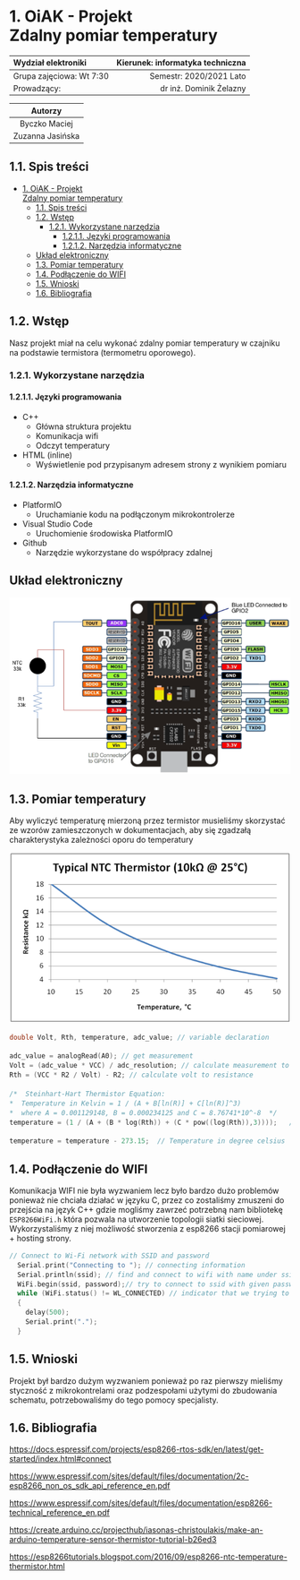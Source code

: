 # 1. OiAK - Projekt </br> Zdalny pomiar temperatury

| Wydział elektroniki      | Kierunek: informatyka techniczna |
| :----------------------- | -------------------------------: |
| Grupa zajęciowa: Wt 7:30 |          Semestr: 2020/2021 Lato |
| Prowadzący:              |          dr inż. Dominik Żelazny |

|     Autorzy      |
| :--------------: |
|  Byczko Maciej   |
| Zuzanna Jasińska |

## 1.1. Spis treści

- [1. OiAK - Projekt </br> Zdalny pomiar temperatury](#1-oiak---projekt-br-zdalny-pomiar-temperatury)
  - [1.1. Spis treści](#11-spis-treści)
  - [1.2. Wstęp](#12-wstęp)
    - [1.2.1. Wykorzystane narzędzia](#121-wykorzystane-narzędzia)
      - [1.2.1.1. Języki programowania](#1211-języki-programowania)
      - [1.2.1.2. Narzędzia informatyczne](#1212-narzędzia-informatyczne)
  - [Układ elektroniczny](#układ-elektroniczny)
  - [1.3. Pomiar temperatury](#13-pomiar-temperatury)
  - [1.4. Podłączenie do WIFI](#14-podłączenie-do-wifi)
  - [1.5. Wnioski](#15-wnioski)
  - [1.6. Bibliografia](#16-bibliografia)

## 1.2. Wstęp

Nasz projekt miał na celu wykonać zdalny pomiar temperatury w czajniku na podstawie termistora (termometru oporowego).

### 1.2.1. Wykorzystane narzędzia

#### 1.2.1.1. Języki programowania

- C++
  - Główna struktura projektu
  - Komunikacja wifi
  - Odczyt temperatury
- HTML (inline)
  - Wyświetlenie pod przypisanym adresem strony z wynikiem pomiaru

#### 1.2.1.2. Narzędzia informatyczne

- PlatformIO
  - Uruchamianie kodu na podłączonym mikrokontrolerze
- Visual Studio Code
  - Uruchomienie środowiska PlatformIO
- Github
  - Narzędzie wykorzystane do współpracy zdalnej

## Układ elektroniczny

![schemat](./img/schemee-picture.png)
## 1.3. Pomiar temperatury

Aby wyliczyć temperaturę mierzoną przez termistor musieliśmy skorzystać ze wzorów zamieszczonych w dokumentacjach, aby się zgadzałą charakterystyka zależności oporu do temperatury

![wykres zależności](./img/NTC10k.png)

```cpp
double Volt, Rth, temperature, adc_value; // variable declaration

adc_value = analogRead(A0); // get measurement
Volt = (adc_value * VCC) / adc_resolution; // calculate measurement to volt
Rth = (VCC * R2 / Volt) - R2; // calculate volt to resistance

/*  Steinhart-Hart Thermistor Equation:
*  Temperature in Kelvin = 1 / (A + B[ln(R)] + C[ln(R)]^3)
*  where A = 0.001129148, B = 0.000234125 and C = 8.76741*10^-8  */
temperature = (1 / (A + (B * log(Rth)) + (C * pow((log(Rth)),3))));   // Temperature in kelvin

temperature = temperature - 273.15;  // Temperature in degree celsius
```

## 1.4. Podłączenie do WIFI

Komunikacja WIFI nie była wyzwaniem lecz było bardzo dużo problemów ponieważ nie chciała działać w języku C, przez co zostaliśmy zmuszeni do przejścia na język C++ gdzie mogliśmy zawrzeć potrzebną nam bibliotekę `ESP8266WiFi.h` która pozwala na utworzenie topologii siatki sieciowej.
Wykorzystaliśmy z niej możliwość stworzenia z esp8266 stacji pomiarowej + hosting strony.

```cpp
// Connect to Wi-Fi network with SSID and password
  Serial.print("Connecting to "); // connecting information
  Serial.println(ssid); // find and connect to wifi with name under ssid variable
  WiFi.begin(ssid, password);// try to connect to ssid with given password
  while (WiFi.status() != WL_CONNECTED) // indicator that we trying to connect
  {
    delay(500);
    Serial.print(".");
  }
```

## 1.5. Wnioski

Projekt był bardzo dużym wyzwaniem ponieważ po raz pierwszy mieliśmy styczność z mikrokontrelami oraz podzespołami użytymi do zbudowania schematu, potrzebowaliśmy do tego pomocy specjalisty.

## 1.6. Bibliografia

<https://docs.espressif.com/projects/esp8266-rtos-sdk/en/latest/get-started/index.html#connect>

<https://www.espressif.com/sites/default/files/documentation/2c-esp8266_non_os_sdk_api_reference_en.pdf>

<https://www.espressif.com/sites/default/files/documentation/esp8266-technical_reference_en.pdf>

<https://create.arduino.cc/projecthub/iasonas-christoulakis/make-an-arduino-temperature-sensor-thermistor-tutorial-b26ed3>

<https://esp8266tutorials.blogspot.com/2016/09/esp8266-ntc-temperature-thermistor.html>
